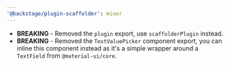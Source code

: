 ```yaml
---
'@backstage/plugin-scaffolder': minor
---
```


- **BREAKING** - Removed the `plugin` export, use `scaffolderPlugin` instead.
- **BREAKING** - Removed the `TextValuePicker` component export, you can inline this component instead as it's a simple wrapper around a `TextField` from `@material-ui/core`.
